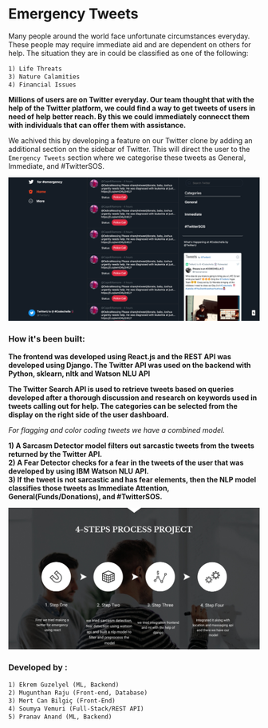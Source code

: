 # Emergency Tweets

Many people around the world face unfortunate circumstances everyday. These people may require immediate aid and are dependent on others for help. The situation they are in could be classified as one of the following:

    1) Life Threats
    3) Nature Calamities
    4) Financial Issues

**Millions of users are on Twitter everyday. Our team thought that with the help of the Twitter platform, we could find a way to get tweets of users in need of help better reach. By this we could immediately connecct them with individuals that can offer them with assistance.**

We achived this by developing a feature on our Twitter clone by adding an additional section on the sidebar of Twitter. This will direct the user to the `Emergency Tweets` section where we categorise these tweets as General, Immediate, and #TwitterSOS.

<img src="https://github.com/Mugunthanraju/Emergency-Tweets/blob/main/ScreenShot/image.png" alt="Twitter Application" >

### How it's been built:

**The frontend was developed using React.js and the REST API was developed using Django. The Twitter API was used on the backend with Python, sklearn, nltk and Watson NLU API**

**The Twitter Search API is used to retrieve tweets based on queries developed after a thorough discussion and research on keywords used in tweets calling out for help. The categories can be selected from the display on the right side of the user dashboard.**

*For flagging and color coding tweets we have a combined model.*

**1) A Sarcasm Detector model filters out sarcastic tweets from the tweets returned by the Twitter API.**
<br>
**2) A Fear Detector checks for a fear in the tweets of the user that was developed by using IBM Watson NLU API.**
<br>
**3) If the tweet is not sarcastic and has fear elements, then the NLP model classifies those tweets as Immediate Attention, General(Funds/Donations), and #TwitterSOS.**


<img src="https://github.com/Mugunthanraju/Emergency-Tweets/blob/main/ScreenShot/Steps.jpg" alt="Twitter Application" >


### Developed by : 

    1) Ekrem Guzelyel (ML, Backend)
    2) Mugunthan Raju (Front-end, Database)
    3) Mert Can Bilgiç (Front-End)
    4) Soumya Vemuri (Full-Stack/REST API)
    5) Pranav Anand (ML, Backend)
